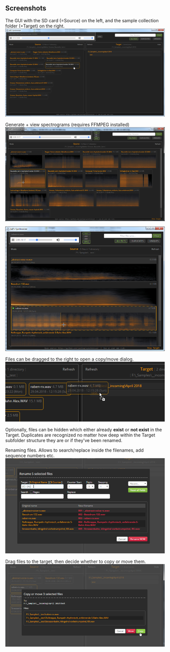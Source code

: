 ## Screenshots

The GUI with the SD card (=Source) on the left, and the sample collection folder (=Target) on the right.  
![](https://raw.githubusercontent.com/justlep/sample-commander-legacy/master/doc/screenshots/overview.png)

Generate + view spectrograms (requires FFMPEG installed)  
![](https://raw.githubusercontent.com/justlep/sample-commander-legacy/master/doc/screenshots/spectrogram-floating.png)


![](https://raw.githubusercontent.com/justlep/sample-commander-legacy/master/doc/screenshots/spectrograms-wide.png)


Files can be dragged to the right to open a copy/move dialog.  
![](https://raw.githubusercontent.com/justlep/sample-commander-legacy/master/doc/screenshots/dragging.png)


Optionally, files can be hidden which either already **exist** or **not exist** in the Target. 
Duplicates are recognized no matter how 
deep within the Target subfolder structure they are or if they've been renamed.


Renaming files. Allows to search/replace inside the filenames, add sequence numbers etc.  
![](https://raw.githubusercontent.com/justlep/sample-commander-legacy/master/doc/screenshots/rename.png)


Drag files to the target, then decide whether to copy or move them.  
![](https://raw.githubusercontent.com/justlep/sample-commander-legacy/master/doc/screenshots/copymove.png)
